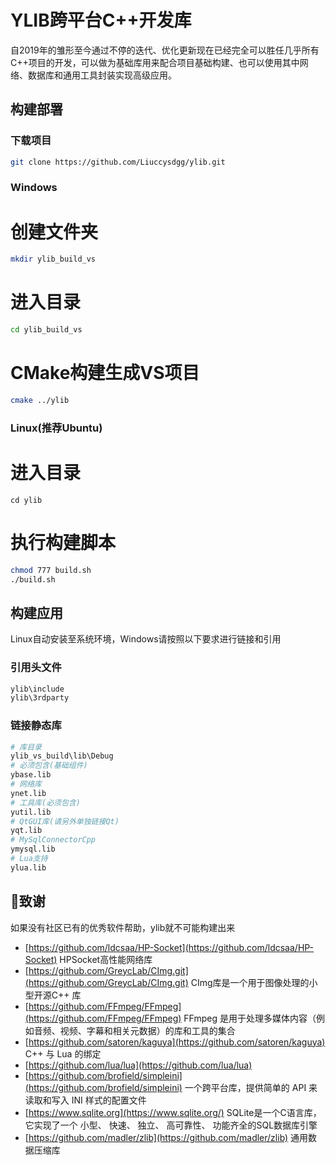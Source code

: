 # YLIB跨平台C++开发库

自2019年的雏形至今通过不停的迭代、优化更新现在已经完全可以胜任几乎所有C++项目的开发，可以做为基础库用来配合项目基础构建、也可以使用其中网络、数据库和通用工具封装实现高级应用。

## 构建部署


### 下载项目

```bash
git clone https://github.com/Liuccysdgg/ylib.git
```

### Windows

# 创建文件夹

```bash
mkdir ylib_build_vs
```

# 进入目录


```bash
cd ylib_build_vs
```

# CMake构建生成VS项目


```bash
cmake ../ylib
```

### Linux(推荐Ubuntu)

# 进入目录


```basic
cd ylib
```

# 执行构建脚本


```bash
chmod 777 build.sh
./build.sh
```

## 构建应用


Linux自动安装至系统环境，Windows请按照以下要求进行链接和引用

### 引用头文件


```bash
ylib\include
ylib\3rdparty
```

### 链接静态库


```bash
# 库目录
ylib_vs_build\lib\Debug
# 必须包含(基础组件)
ybase.lib 
# 网络库
ynet.lib
# 工具库(必须包含)
yutil.lib
# QtGUI库(请另外单独链接Qt)
yqt.lib
# MySqlConnectorCpp
ymysql.lib
# Lua支持
ylua.lib
```

## 🙇致谢


如果没有社区已有的优秀软件帮助，ylib就不可能构建出来

* [https://github.com/ldcsaa/HP-Socket](https://github.com/ldcsaa/HP-Socket)  HPSocket高性能网络库
* [https://github.com/GreycLab/CImg.git](https://github.com/GreycLab/CImg.git) CImg库是一个用于图像处理的小型开源C++ 库
* [https://github.com/FFmpeg/FFmpeg](https://github.com/FFmpeg/FFmpeg) FFmpeg 是用于处理多媒体内容（例如音频、视频、字幕和相关元数据）的库和工具的集合
* [https://github.com/satoren/kaguya](https://github.com/satoren/kaguya) C++ 与 Lua 的绑定
* [https://github.com/lua/lua](https://github.com/lua/lua)
* [https://github.com/brofield/simpleini](https://github.com/brofield/simpleini) 一个跨平台库，提供简单的 API 来读取和写入 INI 样式的配置文件
* [https://www.sqlite.org](https://www.sqlite.org/) SQLite是一个C语言库，它实现了一个 小型、 快速、 独立、 高可靠性、 功能齐全的SQL数据库引擎
* [https://github.com/madler/zlib](https://github.com/madler/zlib)   通用数据压缩库
